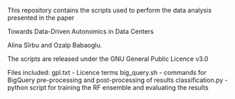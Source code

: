 This repository contains the scripts used to perform the data analysis presented in the paper 

Towards Data-Driven Autonomics in Data Centers 

Alina Sîrbu and Ozalp Babaoglu.

The scripts are released under the GNU General Public Licence v3.0

Files included:
gpl.txt   - Licence terms
big_query.sh  - commands for BigQuery pre-processing and post-processing of results
classification.py - python script for training the RF ensemble and evaluating the results

